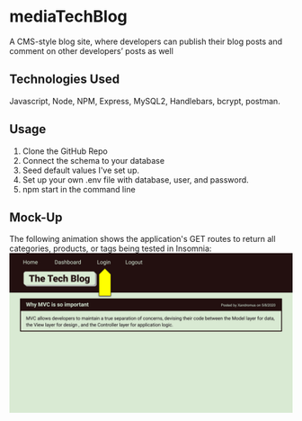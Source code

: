 # mediaTechBlog
A CMS-style blog site, where developers can publish their blog posts and comment on other developers’ posts as well

## Technologies Used
Javascript, Node, NPM, Express, MySQL2, Handlebars, bcrypt, postman.

## Usage 
1. Clone the GitHub Repo 
2. Connect the schema to your database
3. Seed default values I've set up.
4. Set up your own .env file with database, user, and password. 
5. npm start in the command line

## Mock-Up
The following animation shows the application's GET routes to return all categories, products, or tags being tested in Insomnia:
<img src="./14-mvc-homework-demo-01.gif" alt="Gif that demonstrates a user posting, commenting, and editing/updating posts ." >